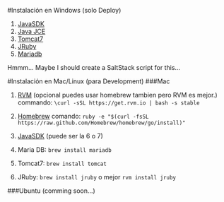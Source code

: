 #Instalación en Windows (solo Deploy)

1. [JavaSDK]()
2. [Java JCE]()
1. [Tomcat7]()
2. [JRuby](www.jruby.org)
3. [Mariadb]()

Hmmm... Maybe I should create a SaltStack script for this...

#Instalación en Mac/Linux (para Development)
###Mac
1. [RVM](www.rvm.io) (opcional puedes usar homebrew tambien pero RVM es mejor.) 
   commando: `\curl -sSL https://get.rvm.io | bash -s stable`

2. [Homebrew](http://brew.sh/) comando: 
  `ruby -e "$(curl -fsSL https://raw.github.com/Homebrew/homebrew/go/install)"`
  
3. [JavaSDK](http://www.oracle.com/technetwork/java/javase/downloads/index.html) (puede ser la 6 o 7)

4. Maria DB: `brew install mariadb`
5. Tomcat7: `brew install tomcat`

6. JRuby: `brew install jruby` o mejor `rvm install jruby`


###Ubuntu
(comming soon...)